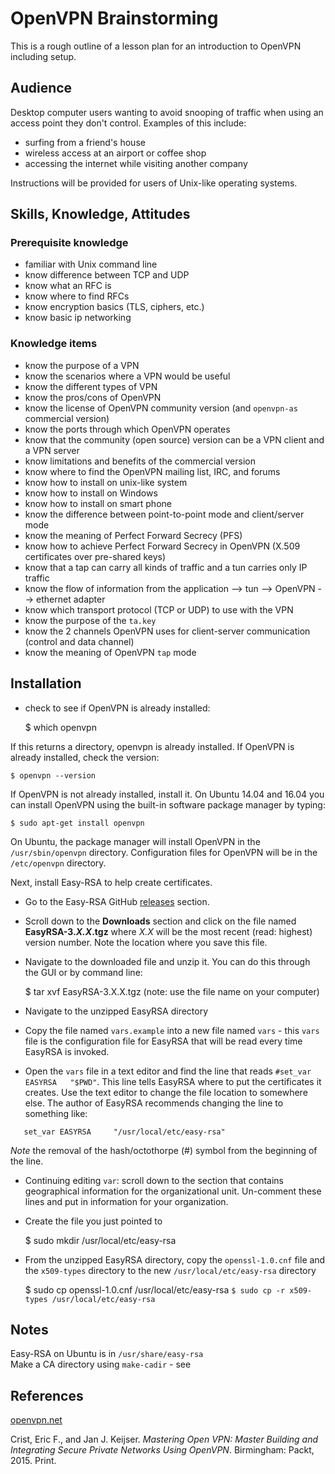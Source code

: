 # OpenVPN Brainstorming

This is a rough outline of a lesson plan for an introduction to OpenVPN including setup.

## Audience

Desktop computer users wanting to avoid snooping of traffic when using an access point they don't control. Examples of this include:

* surfing from a friend's house
* wireless access at an airport or coffee shop
* accessing the internet while visiting another company

Instructions will be provided for users of Unix-like operating systems.

## Skills, Knowledge, Attitudes

### Prerequisite knowledge

* familiar with Unix command line
* know difference between TCP and UDP
* know what an RFC is
* know where to find RFCs
* know encryption basics (TLS, ciphers, etc.)
* know basic ip networking

### Knowledge items

* know the purpose of a VPN
* know the scenarios where a VPN would be useful
* know the different types of VPN
* know the pros/cons of OpenVPN
* know the license of OpenVPN community version (and `openvpn-as` commercial version)
* know the ports through which OpenVPN operates
* know that the community (open source) version can be a VPN client and a VPN server
* know limitations and benefits of the commercial version
* know where to find the OpenVPN mailing list, IRC, and forums
* know how to install on unix-like system
* know how to install on Windows
* know how to install on smart phone
* know the difference between point-to-point mode and client/server mode
* know the meaning of Perfect Forward Secrecy (PFS)
* know how to achieve Perfect Forward Secrecy in OpenVPN (X.509 certificates over pre-shared keys)
* know that a tap can carry all kinds of traffic and a tun carries only IP traffic
* know the flow of information from the application --> tun --> OpenVPN --> ethernet adapter
* know which transport protocol (TCP or UDP) to use with the VPN
* know the purpose of the `ta.key`
* know the 2 channels OpenVPN uses for client-server communication (control and data channel)
* know the meaning of OpenVPN `tap` mode

## Installation

* check to see if OpenVPN is already installed:

	$ which openvpn

If this returns a directory, openvpn is already installed. If OpenVPN is already installed, check the version:

	$ openvpn --version

If OpenVPN is not already installed, install it. On Ubuntu 14.04 and 16.04 you can install OpenVPN using the built-in software package manager by typing:

	$ sudo apt-get install openvpn

On Ubuntu, the package manager will install OpenVPN in the `/usr/sbin/openvpn` directory. Configuration files for OpenVPN will be in the `/etc/openvpn` directory.

Next, install Easy-RSA to help create certificates.

* Go to the Easy-RSA GitHub [releases][easyrsa] section.     
* Scroll down to the **Downloads** section and click on the file named **EasyRSA-3._X.X_.tgz** where _X.X_ will be the most recent (read: highest) version number. Note the location where you save this file.
* Navigate to the downloaded file and unzip it. You can do this through the GUI or by command line:

	$ tar xvf EasyRSA-3.X.X.tgz   (note: use the file name on your computer)

* Navigate to the unzipped EasyRSA directory
* Copy the file named `vars.example` into a new file named `vars` - this `vars` file is the configuration file for EasyRSA that will be read every time EasyRSA is invoked.
* Open the `vars` file in a text editor and find the line that reads `#set_var EASYRSA   "$PWD"`. This line tells EasyRSA where to put the certificates it creates. Use the text editor to change the file location to somewhere else. The author of EasyRSA recommends changing the line to something like:

`	set_var EASYRSA		"/usr/local/etc/easy-rsa"`

_Note_ the removal of the hash/octothorpe (#) symbol from the beginning of the line.

* Continuing editing `var`: scroll down to the section that contains geographical information for the organizational unit. Un-comment these lines and put in information for your organization.
* Create the file you just pointed to

	$ sudo mkdir /usr/local/etc/easy-rsa

* From the unzipped EasyRSA directory, copy the `openssl-1.0.cnf` file and the `x509-types` directory to the new `/usr/local/etc/easy-rsa` directory

	$ sudo cp openssl-1.0.cnf /usr/local/etc/easy-rsa
	`$ sudo cp -r x509-types /usr/local/etc/easy-rsa`



## Notes

Easy-RSA on Ubuntu is in `/usr/share/easy-rsa`    
Make a CA directory using `make-cadir` - see 

## References

[openvpn.net][openvpn]

Crist, Eric F., and Jan J. Keijser. _Mastering Open VPN: Master Building and Integrating Secure Private Networks Using OpenVPN_. Birmingham: Packt, 2015. Print.

[openvpn]:https://openvpn.net/index.php/open-source.html
[easyrsa]:https://github.com/OpenVPN/easy-rsa/releases
